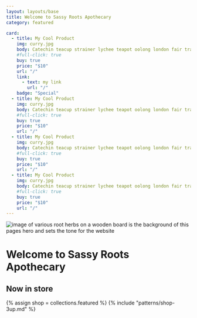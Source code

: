 ```yaml
---
layout: layouts/base
title: Welcome to Sassy Roots Apothecary
category: featured

card:
  - title: My Cool Product
    img: curry.jpg
    body: Catechin teacup strainer lychee teapot oolong london fair trade.
    #full-click: true
    buy: true
    price: "$10"
    url: "/"
    link:
      - text: my link
        url: "/"
    badge: "Special"
  - title: My Cool Product
    img: curry.jpg
    body: Catechin teacup strainer lychee teapot oolong london fair trade.
    #full-click: true
    buy: true
    price: "$10"
    url: "/"
  - title: My Cool Product
    img: curry.jpg
    body: Catechin teacup strainer lychee teapot oolong london fair trade.
    #full-click: true
    buy: true
    price: "$10"
    url: "/"
  - title: My Cool Product
    img: curry.jpg
    body: Catechin teacup strainer lychee teapot oolong london fair trade.
    #full-click: true
    buy: true
    price: "$10"
    url: "/"
---
```

<div class="home-hero">

![image of various root herbs on a wooden board is the background of this pages hero and sets the tone for the website](/assets/img/sassy-background.png)
# Welcome to Sassy Roots Apothecary
</div>

<div class="home-shop">

## Now in store
{% assign shop = collections.featured %}
{% include "patterns/shop-3up.md" %}
</div>



